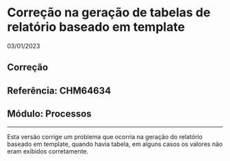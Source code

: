 # Correção na geração de tabelas de relatório baseado em template
03/01/2023
## Correção
## Referência: CHM64634
## Módulo: Processos
***

Esta versão corrige um problema que ocorria na geração do relatório baseado em template, quando havia tabela, em alguns casos os valores não eram exibidos corretamente.